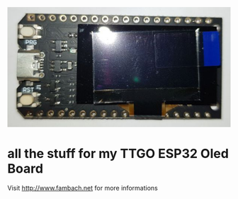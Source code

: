 ![TTGO ESP32 Oled](./img/20201217_182945.jpg)
# all the stuff for my TTGO ESP32 Oled Board

Visit http://www.fambach.net for more informations
